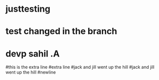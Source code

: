 # justtesting
# test changed in the branch 
# devp sahil .A
#this is the extra line 
#extra line 
#jack and jill went up the hill 
#jack and jill went up the hill 
#newline
